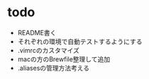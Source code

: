 # todo

- README書く
- それぞれの環境で自動テストするようにする
- .vimrcのカスタマイズ
- macの方のBrewfile整理して追加
- .aliasesの管理方法考える
